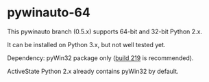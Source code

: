 pywinauto-64
============

This pywinauto branch (0.5.x) supports 64-bit and 32-bit Python 2.x.

It can be installed on Python 3.x, but not well tested yet.

Dependency: pyWin32 package only ([build 219](http://sourceforge.net/projects/pywin32/files/pywin32/Build%20219/) is recommended).

ActiveState Python 2.x already contains pyWin32 by default.